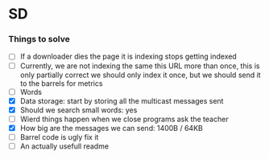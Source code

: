# SD

### Things to solve
 - [ ] If a downloader dies the page it is indexing stops getting indexed
 - [ ] Currently, we are not indexing the same this URL more than once, this is only partially correct we should only index it once,
 but we should send it to the barrels for metrics
 - [ ] Words
 - [x] Data storage: start by storing all the multicast messages sent
 - [x] Should we search small words: yes
 - [ ] Wierd things happen when we close programs ask the teacher
 - [x] How big are the messages we can send: 1400B / 64KB
 - [ ] Barrel code is ugly fix it
 - [ ] An actually usefull readme